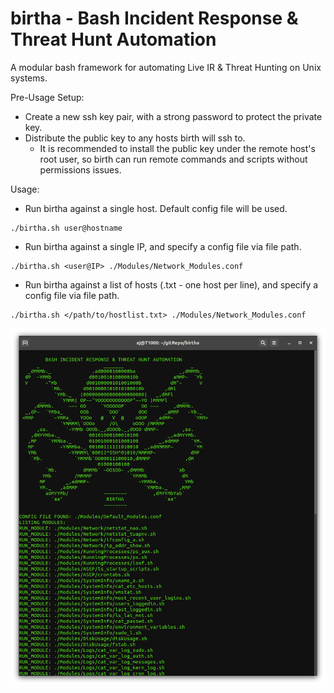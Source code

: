 # birtha - Bash Incident Response & Threat Hunt Automation
A modular bash framework for automating Live IR & Threat Hunting on Unix systems. 

Pre-Usage Setup: 

* Create a new ssh key pair, with a strong password to protect the private key. 
* Distribute the public key to any hosts birth will ssh to. 
  * It is recommended to install the public key under the remote host's root user, so birth can run remote commands and scripts without permissions issues.  


Usage: 

* Run birtha against a single host. Default config file will be used. 
```
./birtha.sh user@hostname
```

* Run birtha against a single IP, and specify a config file via file path. 
```
./birtha.sh <user@IP> ./Modules/Network_Modules.conf
```        
 
 * Run birtha against a list of hosts (.txt - one host per line), and specify a config file via file path. 
```
./birtha.sh </path/to/hostlist.txt> ./Modules/Network_Modules.conf
```        
 
![alt text](https://github.com/ArronJablonowski/birtha/blob/main/birtha.png?raw=true)
